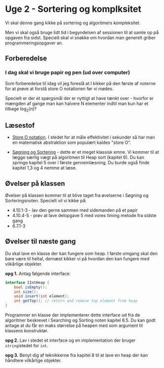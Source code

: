 # Uge 2 - Sortering og komplksitet
Vi skal denne gang kikke på sortering og algoritmers kompleksitet.

Men vi skal også bruge lidt tid i begyndelsen af sessionen til at samle op på opgaven fra sidst. Specielt skal vi snakke om hvordan man generelt griber programmeringsopgaver an.

## Forberedelse
### I dag skal vi bruge papir og pen (ud over computer)
Som forberedelse til idag vil jeg foreslå at I kikker på den første af noterne for at prøve at forstå store O notationen før vi mødes. 

Specielt er der et spørgsmål der er nyttigt at have tænkt over - hvorfor er mængden af gange man kan halvere N elementer indtil man kun har et tilbage log<sub>2</sub>(n)?

## Læsestof
- [Store O notation](bigO.md). I stedet for at måle effektivitet i sekunder så har man en matematisk abstraktion som populært kaldes "store O". 

- [Søgning og Sortering](SestoftSortering.pdf) - dette er et meget klassisk emne. Vi kommer til at lægge særlig vægt på algoritmen til Heap sort (kapitel 6). Du kan springe kapitel 5 over i første gennemlæsning. Du burde også finde kapitel 1,3 og 4 nemme at læse.

## Øvelser på klassen
Øvelser på klassen kommer til at blive taget fra øvelserne i Søgning og Sorteringsnoten. Specielt vil vi kikke på:

- 4.10.1-3 - lav den gerne sammen med sidemanden på et papir
- 4.10.4-5 - prøv at lave delopgave 5 med vores timing metode fra sidste gang
- 6.7.1-3

## Øvelser til næste gang
Du skal lave en klasse der kan fungere som heap. I første omgang skal den bare være til heltal, dernæst kikker vi på hvordan den kan fungere med vilkårlige objekter.

**opg 1.**
Antag følgende interface:

```csharp
interface IIntHeap {
	bool isEmpty();
	int size();
	void insert(int element);
	int getTop(); // return and remove top element from heap
}
```
Programmer en klasse der implementerer dette interface ud fra de algoritmer beskrevet i Searching og Sorting noten kapitel 6.5. Du kan godt antage at du får en maks størrelse på heapen med som argument til klassens konstruktør.

**opg 2.**
Lav i stedet et interface og en implementation der bruger `string`istedet for `int`.

**opg 3.**
Benyt dig af teknikkerne fra kapitel 8 til at lave en heap der kan håndtere vilkårlige objekter.

